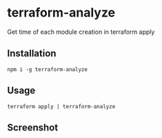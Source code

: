 # terraform-analyze
Get time of each module creation in terraform apply

## Installation
`npm i -g terraform-analyze`

## Usage 
`terraform apply | terraform-analyze`

## Screenshot 

